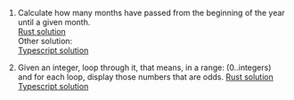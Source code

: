 1) Calculate how many months have passed from the beginning of the year until a given month. </br>
[Rust solution](https://github.com/alejandro0619/programming-challenges/tree/main/exercises/calculate_month_until_date_RS) </br>
Other solution: </br>
[Typescript solution](https://github.com/alejandro0619/programming-challenges/tree/main/exercises/calculate_month_until_date_TS/) </br>

2) Given an integer, loop through it, that means, in a range: (0..integers) and for each loop, display those numbers that are odds.
[Rust solution](https://github.com/alejandro0619/programming-challenges/tree/main/exercises/loop_integers_RS/) </br>
[Typescript solution](https://github.com/alejandro0619/programming-challenges/tree/main/loop_integers_TS/)
